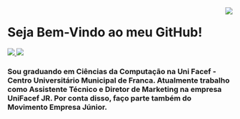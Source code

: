 <img src="git_picture" align=right>

# Seja Bem-Vindo ao meu GitHub!

<div> 

<a href="mailto:lucas.vizoto@unifacefjr.com">
  <img src="https://img.shields.io/badge/-Gmail-%23333?style=for-the-badge&logo=gmail&logoColor=white" target="_blank">
</a>

<a href="https://www.linkedin.com/in/lucasvizoto" target="_blank">
  <img src="https://img.shields.io/badge/-LinkedIn-%230077B5?style=for-the-badge&logo=linkedin&logoColor=white"  target="_blank">
</a>

</div>

### Sou graduando em Ciências da Computação na Uni Facef - Centro Universitário Municipal de Franca. Atualmente trabalho como Assistente Técnico e Diretor de Marketing na empresa UniFacef JR. Por conta disso, faço parte também do Movimento Empresa Júnior.
